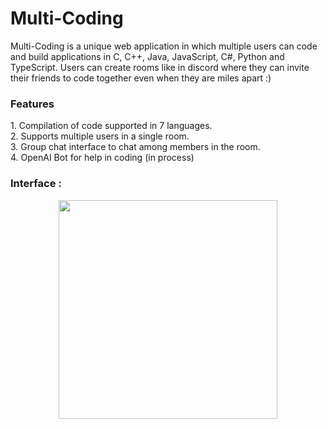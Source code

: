# Multi-Coding

Multi-Coding is a unique web application in which multiple users can code and build applications in C, C++, Java, JavaScript, C#, Python and TypeScript. Users can create rooms like in discord where they can invite their friends to code together even when they are miles apart :)

<h3>Features</h3>
1. Compilation of code supported in 7 languages.</br>
2. Supports multiple users in a single room.</br>
3. Group chat interface to chat among members in the room.</br>
4. OpenAI Bot for help in coding (in process)</br>

<h3>Interface :</h3>
<p align="center">
  <img src="https://github.com/nabro356/SocketCode/assets/112922661/2f3139a7-3112-4131-99ce-dc05315fc344" width="350">
</p>

